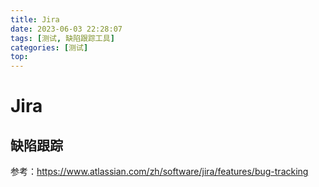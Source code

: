 ```yaml
---
title: Jira
date: 2023-06-03 22:28:07
tags: [测试, 缺陷跟踪工具]
categories: [测试]
top: 
---
```


# Jira

## 缺陷跟踪

参考：https://www.atlassian.com/zh/software/jira/features/bug-tracking
